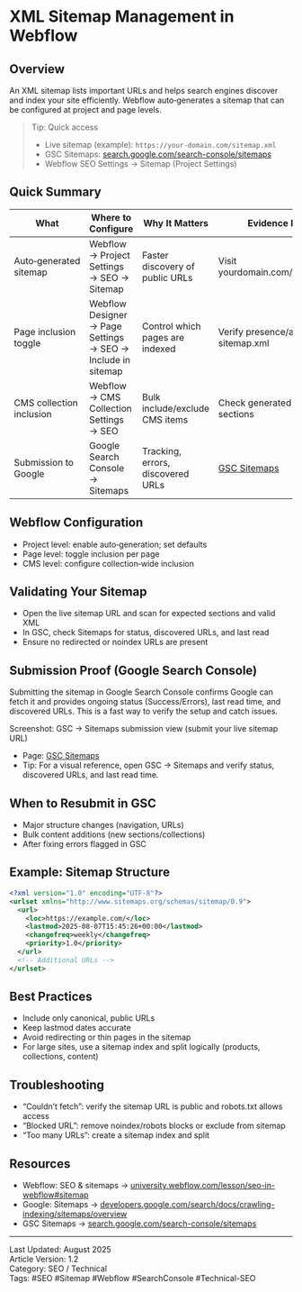 # XML Sitemap Management in Webflow

## Overview
An XML sitemap lists important URLs and helps search engines discover and index your site efficiently. Webflow auto‑generates a sitemap that can be configured at project and page levels.

> Tip: Quick access
> - Live sitemap (example): `https://your-domain.com/sitemap.xml`
> - GSC Sitemaps: <a href="https://search.google.com/search-console/sitemaps" target="_blank" rel="noopener noreferrer">search.google.com/search-console/sitemaps</a>
> - Webflow SEO Settings → Sitemap (Project Settings)

## Quick Summary

| What | Where to Configure | Why It Matters | Evidence Links |
|------|---------------------|----------------|----------------|
| Auto‑generated sitemap | Webflow → Project Settings → SEO → Sitemap | Faster discovery of public URLs | Visit yourdomain.com/sitemap.xml |
| Page inclusion toggle | Webflow Designer → Page Settings → SEO → Include in sitemap | Control which pages are indexed | Verify presence/absence in sitemap.xml |
| CMS collection inclusion | Webflow → CMS Collection Settings → SEO | Bulk include/exclude CMS items | Check generated sitemap sections |
| Submission to Google | Google Search Console → Sitemaps | Tracking, errors, discovered URLs | <a href="https://search.google.com/search-console/sitemaps" target="_blank" rel="noopener noreferrer">GSC Sitemaps</a> |

## Webflow Configuration
- Project level: enable auto‑generation; set defaults
- Page level: toggle inclusion per page
- CMS level: configure collection‑wide inclusion

## Validating Your Sitemap
- Open the live sitemap URL and scan for expected sections and valid XML
- In GSC, check Sitemaps for status, discovered URLs, and last read
- Ensure no redirected or noindex URLs are present

## Submission Proof (Google Search Console)
Submitting the sitemap in Google Search Console confirms Google can fetch it and provides ongoing status (Success/Errors), last read time, and discovered URLs. This is a fast way to verify the setup and catch issues.

Screenshot: GSC → Sitemaps submission view (submit your live sitemap URL)

- Page: <a href="https://search.google.com/search-console/sitemaps?resource_id=sc-domain:the-savage-report.com" target="_blank" rel="noopener noreferrer">GSC Sitemaps</a>
- Tip: For a visual reference, open GSC → Sitemaps and verify status, discovered URLs, and last read time.

## When to Resubmit in GSC
- Major structure changes (navigation, URLs)
- Bulk content additions (new sections/collections)
- After fixing errors flagged in GSC

## Example: Sitemap Structure
```xml
<?xml version="1.0" encoding="UTF-8"?>
<urlset xmlns="http://www.sitemaps.org/schemas/sitemap/0.9">
  <url>
    <loc>https://example.com/</loc>
    <lastmod>2025-08-07T15:45:26+00:00</lastmod>
    <changefreq>weekly</changefreq>
    <priority>1.0</priority>
  </url>
  <!-- Additional URLs -->
</urlset>
```

## Best Practices
- Include only canonical, public URLs
- Keep lastmod dates accurate
- Avoid redirecting or thin pages in the sitemap
- For large sites, use a sitemap index and split logically (products, collections, content)

## Troubleshooting
- “Couldn’t fetch”: verify the sitemap URL is public and robots.txt allows access
- “Blocked URL”: remove noindex/robots blocks or exclude from sitemap
- “Too many URLs”: create a sitemap index and split

## Resources
- Webflow: SEO & sitemaps → <a href="https://university.webflow.com/lesson/seo-in-webflow#sitemap" target="_blank" rel="noopener noreferrer">university.webflow.com/lesson/seo-in-webflow#sitemap</a>
- Google: Sitemaps → <a href="https://developers.google.com/search/docs/crawling-indexing/sitemaps/overview" target="_blank" rel="noopener noreferrer">developers.google.com/search/docs/crawling-indexing/sitemaps/overview</a>
- GSC Sitemaps → <a href="https://search.google.com/search-console/sitemaps" target="_blank" rel="noopener noreferrer">search.google.com/search-console/sitemaps</a>

---
Last Updated: August 2025  
Article Version: 1.2  
Category: SEO / Technical  
Tags: #SEO #Sitemap #Webflow #SearchConsole #Technical-SEO